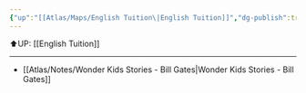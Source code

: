 ```yaml
---
{"up":"[[Atlas/Maps/English Tuition\|English Tuition]]","dg-publish":true,"permalink":"/atlas/notes/wonder-kids-stories/","dgPassFrontmatter":true}
---
```


⬆️UP: [[English Tuition]]

---

- [[Atlas/Notes/Wonder Kids Stories - Bill Gates\|Wonder Kids Stories - Bill Gates]]
